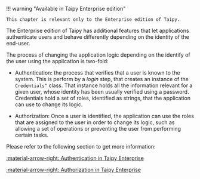 !!! warning "Available in Taipy Enterprise edition"

    This chapter is relevant only to the Enterprise edition of Taipy.

The Enterprise edition of Taipy has additional features that let applications
authenticate users and behave differently depending on the identity of the
end-user.

The process of changing the application logic depending on the identify of
the user using the application is two-fold:

   - Authentication: the process that verifies that a user is known to
     the system. This is perform by a *login* step, that creates an instance
     of the `Credentials^` class. That instance holds all the information relevant
     for a given user, whose identity has been usually verified using a password.<br/>
     Credentials hold a set of roles, identified as strings, that the application
     can use to change its logic.

   - Authorization: Once a user is identified, the application can use the
     roles that are assigned to the user in order to change its logic, such
     as allowing a set of operations or preventing the user from performing
     certain tasks.

Please refer to the following section to get more information:

[:material-arrow-right: Authentication in Taipy Enterprise](authentication.md)

[:material-arrow-right: Authorization in Taipy Enterprise](authorization.md)
